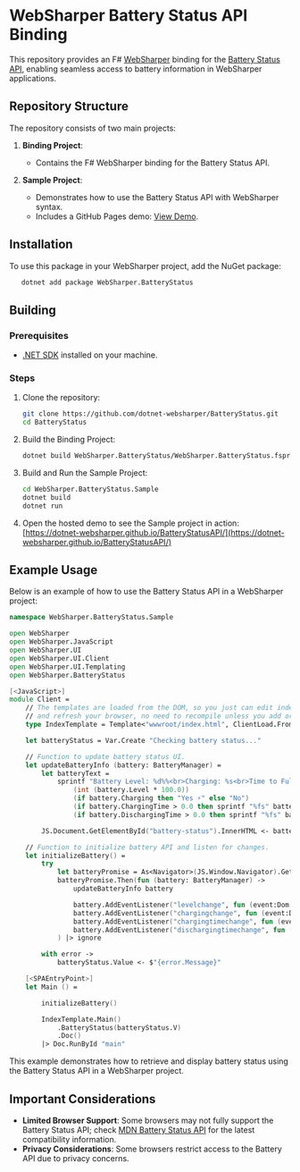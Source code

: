 # WebSharper Battery Status API Binding

This repository provides an F# [WebSharper](https://websharper.com/) binding for the [Battery Status API](https://developer.mozilla.org/en-US/docs/Web/API/Battery_Status_API), enabling seamless access to battery information in WebSharper applications.

## Repository Structure

The repository consists of two main projects:

1. **Binding Project**:

   - Contains the F# WebSharper binding for the Battery Status API.

2. **Sample Project**:
   - Demonstrates how to use the Battery Status API with WebSharper syntax.
   - Includes a GitHub Pages demo: [View Demo](https://dotnet-websharper.github.io/BatteryStatusAPI/).

## Installation

To use this package in your WebSharper project, add the NuGet package:

```bash
   dotnet add package WebSharper.BatteryStatus
```

## Building

### Prerequisites

- [.NET SDK](https://dotnet.microsoft.com/download) installed on your machine.

### Steps

1. Clone the repository:

   ```bash
   git clone https://github.com/dotnet-websharper/BatteryStatus.git
   cd BatteryStatus
   ```

2. Build the Binding Project:

   ```bash
   dotnet build WebSharper.BatteryStatus/WebSharper.BatteryStatus.fsproj
   ```

3. Build and Run the Sample Project:

   ```bash
   cd WebSharper.BatteryStatus.Sample
   dotnet build
   dotnet run
   ```

4. Open the hosted demo to see the Sample project in action:
   [https://dotnet-websharper.github.io/BatteryStatusAPI/](https://dotnet-websharper.github.io/BatteryStatusAPI/)

## Example Usage

Below is an example of how to use the Battery Status API in a WebSharper project:

```fsharp
namespace WebSharper.BatteryStatus.Sample

open WebSharper
open WebSharper.JavaScript
open WebSharper.UI
open WebSharper.UI.Client
open WebSharper.UI.Templating
open WebSharper.BatteryStatus

[<JavaScript>]
module Client =
    // The templates are loaded from the DOM, so you just can edit index.html
    // and refresh your browser, no need to recompile unless you add or remove holes.
    type IndexTemplate = Template<"wwwroot/index.html", ClientLoad.FromDocument>

    let batteryStatus = Var.Create "Checking battery status..."

    // Function to update battery status UI.
    let updateBatteryInfo (battery: BatteryManager) =
        let batteryText =
            sprintf "Battery Level: %d%%<br>Charging: %s<br>Time to Full Charge: %s<br>Time to Empty: %s"
                (int (battery.Level * 100.0))
                (if battery.Charging then "Yes ⚡" else "No")
                (if battery.ChargingTime > 0.0 then sprintf "%fs" battery.ChargingTime else "N/A")
                (if battery.DischargingTime > 0.0 then sprintf "%fs" battery.DischargingTime else "N/A")

        JS.Document.GetElementById("battery-status").InnerHTML <- batteryText

    // Function to initialize battery API and listen for changes.
    let initializeBattery() =
        try
            let batteryPromise = As<Navigator>(JS.Window.Navigator).GetBattery()
            batteryPromise.Then(fun (battery: BatteryManager) ->
                updateBatteryInfo battery

                battery.AddEventListener("levelchange", fun (event:Dom.Event) -> updateBatteryInfo battery)
                battery.AddEventListener("chargingchange", fun (event:Dom.Event) -> updateBatteryInfo battery)
                battery.AddEventListener("chargingtimechange", fun (event:Dom.Event) -> updateBatteryInfo battery)
                battery.AddEventListener("dischargingtimechange", fun (event:Dom.Event) -> updateBatteryInfo battery)
            ) |> ignore

        with error ->
            batteryStatus.Value <- $"{error.Message}"

    [<SPAEntryPoint>]
    let Main () =

        initializeBattery()

        IndexTemplate.Main()
            .BatteryStatus(batteryStatus.V)
            .Doc()
        |> Doc.RunById "main"
```

This example demonstrates how to retrieve and display battery status using the Battery Status API in a WebSharper project.

## Important Considerations

- **Limited Browser Support**: Some browsers may not fully support the Battery Status API; check [MDN Battery Status API](https://developer.mozilla.org/en-US/docs/Web/API/Battery_Status_API) for the latest compatibility information.
- **Privacy Considerations**: Some browsers restrict access to the Battery API due to privacy concerns.
